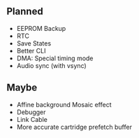 ## Planned
* EEPROM Backup
* RTC
* Save States
* Better CLI
* DMA: Special timing mode
* Audio sync (with vsync)


## Maybe
* Affine background Mosaic effect
* Debugger
* Link Cable
* More accurate cartridge prefetch buffer